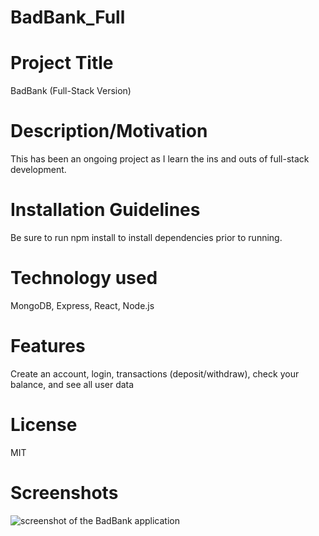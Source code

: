 # BadBank_Full

# Project Title
BadBank (Full-Stack Version)
# Description/Motivation
This has been an ongoing project as I learn the ins and outs of full-stack development. 
# Installation Guidelines
Be sure to run npm install to install dependencies prior to running.
# Technology used
MongoDB, Express, React, Node.js
# Features
Create an account, login, transactions (deposit/withdraw), check your balance, and see all user data
# License
MIT
# Screenshots
<img src="https://sianna-boschetti-badbank.s3.us-east-1.amazonaws.com/Screen%20Shot%202021-09-19%20at%202.03.56%20PM.png?response-content-disposition=inline&X-Amz-Security-Token=IQoJb3JpZ2luX2VjEGsaCXVzLWVhc3QtMSJIMEYCIQDEFNm006vtFaQDVId0xkyvtUDGuUkINspXvfQ4gqLtxQIhAP3ywbNelMO3ScfEZkxHlIWPsc8DAoI2WlBYt8oViOI3Kv8CCMP%2F%2F%2F%2F%2F%2F%2F%2F%2F%2FwEQABoMNjk0NjM0NDI1NDM4IgwEf%2Fv5nhDY3XVuCeIq0wKxalk3BtUqMU7fhY%2FSPeVkSTX5cCHwLMAps2Tf4I0y8rI6YfKcIIfwoavt5hPI5fSl3frNGkhQmNIS9K9Xisi3h7i62kdJTSZbnKB4e66McvJzJWeA6r6o7V2f1JvXiHUhXYhYDPtlGS2qH4%2BOFGMwpAfr9xkYpVzl0hJnGRUtrdYb7RYp9qywsifenEAPeAFAF4idRUHMBf%2BGW8mXqGA0eWd0mv%2BDSj1mJYDnB%2BHrWFGAOt9w9yLas5U%2FHMvyPD5BLvIdmlSYVXr%2BWqfdFCmtoq1Ea7A%2FY2Lky8OAf5dGTqC1F7tvCAoI%2BRdXY%2FZ7Hflu1gm50nUigyd4y73j%2BPT8U80KbpXyVLdHZRzItmOFk2VnkTcgzR9IPH90pCN3NvFq22eYECEA95nnLKF0rcoLA4simTtQXf9A4B0vFO8Mizcx9I12Bl9NdNUtLY9Or2PMmeQwg%2FmdigY6sgIHksfj1%2FcgtS3bjuFCWrptZtObNjIjiIKpIYmgPke0ruAuQH3PvoA4VdExnl5NKllkzdlgTtRBfo34E57qvvF2XHVVP7vPvriXu7y1DK2DW6mEYQ4jJNTCah7Cvgc7xWHWxv6wVdgfCpVLFb6NAV1621%2FZH5eSWp6T2%2B0w0Ai5DuTmtgysQfw2SyBkrelY7SX1Ia%2B41%2F18cFNAyA75B5eb487pfjnYmjg5UDyeEzdXnJUvRL4Tvl0h3ER9tNyHIzmLqzSmz4LcPhleqzssTnBTPy06YBDAsJ0l0M555Opq1IFW7kKkebUVdnBNR3K5YVdAGSaDJt6QtXOw0OUQSPRtRFBXAmivMom0sG5LDcY3SYtiKgaBRy2kBy6ydw4HeUS%2BCeKRlmKXVu9yXLQI24%2BsXv4%3D&X-Amz-Algorithm=AWS4-HMAC-SHA256&X-Amz-Date=20210919T182037Z&X-Amz-SignedHeaders=host&X-Amz-Expires=300&X-Amz-Credential=ASIA2DO3QFRPECBRPXXN%2F20210919%2Fus-east-1%2Fs3%2Faws4_request&X-Amz-Signature=1969c1a2dcbd4f6ec1506a7a19861fff54115e7be9d50ece61aaf3b46a276ee0" alt="screenshot of the BadBank application">
